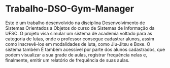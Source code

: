 # Trabalho-DSO-Gym-Manager
  Este é um trabalho desenvolvido na disciplina Desenvolvimento de Sistemas Orientados a Objetos do curso de Sistemas de Informação da UFSC. O projeto visa simular um sistema de academia voltado para as categoria de lutas, onde o professor consegue cadastrar alunos, assim como inscrevê-los em modalidades de luta, como Jiu-Jitsu e Boxe. O sistema também É também acessível por parte dos alunos cadastrados, que podem visualizar a sua grade de aulas, registrar frequência nelas e, finalmente, emitir um relatório de frequência de suas aulas.
